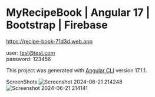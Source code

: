 # MyRecipeBook | Angular 17 | Bootstrap | Firebase 
https://recipe-book-71d3d.web.app

user: test@test.com  
password: 123456

This project was generated with [Angular CLI](https://github.com/angular/angular-cli) version 17.1.1.

ScreenShots
![Screenshot 2024-06-21 214248](https://github.com/AdityaDaniel06/my-first-app/assets/154726989/b32b53b6-0197-453c-ac77-cc014c628225)
![Screenshot 2024-06-21 214141](https://github.com/AdityaDaniel06/my-first-app/assets/154726989/34d06be1-943a-4c9b-ad83-b246ba74234f)
